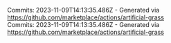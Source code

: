 Commits: 2023-11-09T14:13:35.486Z - Generated via https://github.com/marketplace/actions/artificial-grass
<br>
Commits: 2023-11-09T14:13:35.486Z - Generated via https://github.com/marketplace/actions/artificial-grass
<br>
